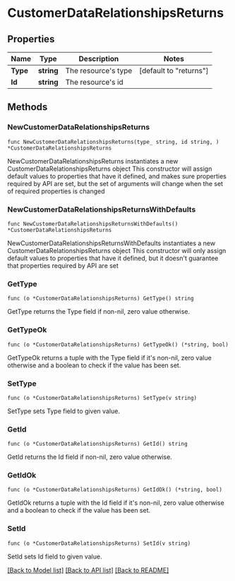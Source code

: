 # CustomerDataRelationshipsReturns

## Properties

Name | Type | Description | Notes
------------ | ------------- | ------------- | -------------
**Type** | **string** | The resource&#39;s type | [default to "returns"]
**Id** | **string** | The resource&#39;s id | 

## Methods

### NewCustomerDataRelationshipsReturns

`func NewCustomerDataRelationshipsReturns(type_ string, id string, ) *CustomerDataRelationshipsReturns`

NewCustomerDataRelationshipsReturns instantiates a new CustomerDataRelationshipsReturns object
This constructor will assign default values to properties that have it defined,
and makes sure properties required by API are set, but the set of arguments
will change when the set of required properties is changed

### NewCustomerDataRelationshipsReturnsWithDefaults

`func NewCustomerDataRelationshipsReturnsWithDefaults() *CustomerDataRelationshipsReturns`

NewCustomerDataRelationshipsReturnsWithDefaults instantiates a new CustomerDataRelationshipsReturns object
This constructor will only assign default values to properties that have it defined,
but it doesn't guarantee that properties required by API are set

### GetType

`func (o *CustomerDataRelationshipsReturns) GetType() string`

GetType returns the Type field if non-nil, zero value otherwise.

### GetTypeOk

`func (o *CustomerDataRelationshipsReturns) GetTypeOk() (*string, bool)`

GetTypeOk returns a tuple with the Type field if it's non-nil, zero value otherwise
and a boolean to check if the value has been set.

### SetType

`func (o *CustomerDataRelationshipsReturns) SetType(v string)`

SetType sets Type field to given value.


### GetId

`func (o *CustomerDataRelationshipsReturns) GetId() string`

GetId returns the Id field if non-nil, zero value otherwise.

### GetIdOk

`func (o *CustomerDataRelationshipsReturns) GetIdOk() (*string, bool)`

GetIdOk returns a tuple with the Id field if it's non-nil, zero value otherwise
and a boolean to check if the value has been set.

### SetId

`func (o *CustomerDataRelationshipsReturns) SetId(v string)`

SetId sets Id field to given value.



[[Back to Model list]](../README.md#documentation-for-models) [[Back to API list]](../README.md#documentation-for-api-endpoints) [[Back to README]](../README.md)


